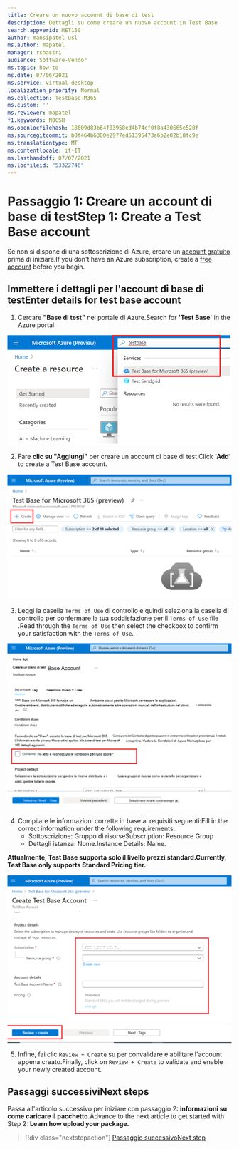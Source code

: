 ```yaml
---
title: Creare un nuovo account di base di test
description: Dettagli su come creare un nuovo account in Test Base
search.appverid: MET150
author: mansipatel-usl
ms.author: mapatel
manager: rshastri
audience: Software-Vendor
ms.topic: how-to
ms.date: 07/06/2021
ms.service: virtual-desktop
localization_priority: Normal
ms.collection: TestBase-M365
ms.custom: ''
ms.reviewer: mapatel
f1.keywords: NOCSH
ms.openlocfilehash: 18609d83b64f03958ed4b74cf0f8a430665e520f
ms.sourcegitcommit: b0f464b6300e2977ed51395473a6b2e02b18fc9e
ms.translationtype: MT
ms.contentlocale: it-IT
ms.lasthandoff: 07/07/2021
ms.locfileid: "53322746"
---
```

# <a name="step-1-create-a-test-base-account"></a><span data-ttu-id="4ba54-103">Passaggio 1: Creare un account di base di test</span><span class="sxs-lookup"><span data-stu-id="4ba54-103">Step 1: Create a Test Base account</span></span>

<span data-ttu-id="4ba54-104">Se non si dispone di una sottoscrizione di Azure, creare un [account gratuito](https://azure.microsoft.com/en-us/free/) prima di iniziare.</span><span class="sxs-lookup"><span data-stu-id="4ba54-104">If you don't have an Azure subscription, create a [free account](https://azure.microsoft.com/en-us/free/) before you begin.</span></span>

## <a name="enter-details-for-test-base-account"></a><span data-ttu-id="4ba54-105">Immettere i dettagli per l'account di base di test</span><span class="sxs-lookup"><span data-stu-id="4ba54-105">Enter details for test base account</span></span>
 
1. <span data-ttu-id="4ba54-106">Cercare **"Base di test"** nel portale di Azure.</span><span class="sxs-lookup"><span data-stu-id="4ba54-106">Search for **'Test Base'** in the Azure portal.</span></span>

![Creare un'immagine di ricerca account di base di test](Media/CreateTestAccount1.png)

2. <span data-ttu-id="4ba54-108">Fare **clic su "Aggiungi"** per creare un account di base di test.</span><span class="sxs-lookup"><span data-stu-id="4ba54-108">Click **'Add'** to create a Test Base account.</span></span>

![Fare clic su Aggiungi per creare l'account](Media/CreateTestAccount2.png)

3.  <span data-ttu-id="4ba54-110">Leggi la casella ```Terms of Use``` di controllo e quindi seleziona la casella di controllo per confermare la tua soddisfazione per il ```Terms of Use``` file .</span><span class="sxs-lookup"><span data-stu-id="4ba54-110">Read through the ```Terms of Use``` then select the checkbox to confirm your satisfaction with the ```Terms of Use```.</span></span>

![Esaminare le condizioni per l'utilizzo](Media/CreateTestAccount3.png)

4.  <span data-ttu-id="4ba54-112">Compilare le informazioni corrette in base ai requisiti seguenti:</span><span class="sxs-lookup"><span data-stu-id="4ba54-112">Fill in the correct information under the following requirements:</span></span> 
    -   <span data-ttu-id="4ba54-113">Sottoscrizione: Gruppo di risorse</span><span class="sxs-lookup"><span data-stu-id="4ba54-113">Subscription: Resource Group</span></span>
    -   <span data-ttu-id="4ba54-114">Dettagli istanza: Nome.</span><span class="sxs-lookup"><span data-stu-id="4ba54-114">Instance Details: Name.</span></span>

<span data-ttu-id="4ba54-115">**Attualmente, Test Base supporta solo il livello prezzi standard.**</span><span class="sxs-lookup"><span data-stu-id="4ba54-115">**Currently, Test Base only supports Standard Pricing tier.**</span></span>

![Selezionare sottoscrizione, gruppo di risorse e digitare i dettagli](Media/CreateTestAccount4.png)

5.  <span data-ttu-id="4ba54-117">Infine, fai clic ```Review + Create``` su per convalidare e abilitare l'account appena creato.</span><span class="sxs-lookup"><span data-stu-id="4ba54-117">Finally, click on ```Review + Create``` to validate and enable your newly created account.</span></span>

## <a name="next-steps"></a><span data-ttu-id="4ba54-118">Passaggi successivi</span><span class="sxs-lookup"><span data-stu-id="4ba54-118">Next steps</span></span>

<span data-ttu-id="4ba54-119">Passa all'articolo successivo per iniziare con passaggio 2: **informazioni su come caricare il pacchetto.**</span><span class="sxs-lookup"><span data-stu-id="4ba54-119">Advance to the next article to get started with Step 2: **Learn how upload your package.**</span></span>
> [!div class="nextstepaction"]
> [<span data-ttu-id="4ba54-120">Passaggio successivo</span><span class="sxs-lookup"><span data-stu-id="4ba54-120">Next step</span></span>](uploadApplication.md)

<!---
Add button for next page
-->
